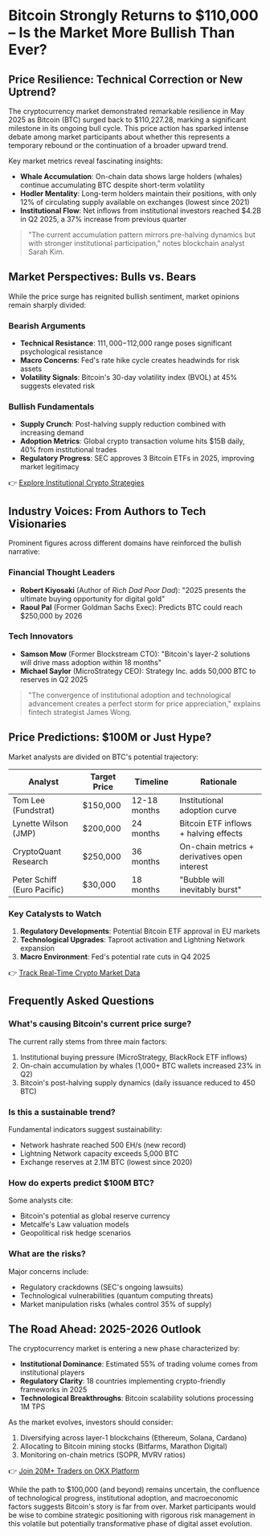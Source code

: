# Bitcoin Strongly Returns to $110,000 – Is the Market More Bullish Than Ever?

## Price Resilience: Technical Correction or New Uptrend?

The cryptocurrency market demonstrated remarkable resilience in May 2025 as Bitcoin (BTC) surged back to $110,227.28, marking a significant milestone in its ongoing bull cycle. This price action has sparked intense debate among market participants about whether this represents a temporary rebound or the continuation of a broader upward trend.

Key market metrics reveal fascinating insights:
- **Whale Accumulation**: On-chain data shows large holders (whales) continue accumulating BTC despite short-term volatility
- **Hodler Mentality**: Long-term holders maintain their positions, with only 12% of circulating supply available on exchanges (lowest since 2021)
- **Institutional Flow**: Net inflows from institutional investors reached $4.2B in Q2 2025, a 37% increase from previous quarter

> "The current accumulation pattern mirrors pre-halving dynamics but with stronger institutional participation," notes blockchain analyst Sarah Kim.

## Market Perspectives: Bulls vs. Bears

While the price surge has reignited bullish sentiment, market opinions remain sharply divided:

### Bearish Arguments
- **Technical Resistance**: $111,000-$112,000 range poses significant psychological resistance
- **Macro Concerns**: Fed's rate hike cycle creates headwinds for risk assets
- **Volatility Signals**: Bitcoin's 30-day volatility index (BVOL) at 45% suggests elevated risk

### Bullish Fundamentals
- **Supply Crunch**: Post-halving supply reduction combined with increasing demand
- **Adoption Metrics**: Global crypto transaction volume hits $15B daily, 40% from institutional trades
- **Regulatory Progress**: SEC approves 3 Bitcoin ETFs in 2025, improving market legitimacy

👉 [Explore Institutional Crypto Strategies](https://bit.ly/okx-bonus)

## Industry Voices: From Authors to Tech Visionaries

Prominent figures across different domains have reinforced the bullish narrative:

### Financial Thought Leaders
- **Robert Kiyosaki** (Author of *Rich Dad Poor Dad*): "2025 presents the ultimate buying opportunity for digital gold"
- **Raoul Pal** (Former Goldman Sachs Exec): Predicts BTC could reach $250,000 by 2026

### Tech Innovators
- **Samson Mow** (Former Blockstream CTO): "Bitcoin's layer-2 solutions will drive mass adoption within 18 months"
- **Michael Saylor** (MicroStrategy CEO): Strategy Inc. adds 50,000 BTC to reserves in Q2 2025

> "The convergence of institutional adoption and technological advancement creates a perfect storm for price appreciation," explains fintech strategist James Wong.

## Price Predictions: $100M or Just Hype?

Market analysts are divided on BTC's potential trajectory:

| Analyst | Target Price | Timeline | Rationale |
|---------|--------------|----------|-----------|
| Tom Lee (Fundstrat) | $150,000 | 12-18 months | Institutional adoption curve |
| Lynette Wilson (JMP) | $200,000 | 24 months | Bitcoin ETF inflows + halving effects |
| CryptoQuant Research | $250,000 | 36 months | On-chain metrics + derivatives open interest |
| Peter Schiff (Euro Pacific) | $30,000 | 18 months | "Bubble will inevitably burst" |

### Key Catalysts to Watch
1. **Regulatory Developments**: Potential Bitcoin ETF approval in EU markets
2. **Technological Upgrades**: Taproot activation and Lightning Network expansion
3. **Macro Environment**: Fed's potential rate cuts in Q4 2025

👉 [Track Real-Time Crypto Market Data](https://bit.ly/okx-bonus)

## Frequently Asked Questions

### What's causing Bitcoin's current price surge?
The current rally stems from three main factors: 
1. Institutional buying pressure (MicroStrategy, BlackRock ETF inflows)
2. On-chain accumulation by whales (1,000+ BTC wallets increased 23% in Q2)
3. Bitcoin's post-halving supply dynamics (daily issuance reduced to 450 BTC)

### Is this a sustainable trend?
Fundamental indicators suggest sustainability:
- Network hashrate reached 500 EH/s (new record)
- Lightning Network capacity exceeds 5,000 BTC
- Exchange reserves at 2.1M BTC (lowest since 2020)

### How do experts predict $100M BTC?
Some analysts cite:
- Bitcoin's potential as global reserve currency
- Metcalfe's Law valuation models
- Geopolitical risk hedge scenarios

### What are the risks?
Major concerns include:
- Regulatory crackdowns (SEC's ongoing lawsuits)
- Technological vulnerabilities (quantum computing threats)
- Market manipulation risks (whales control 35% of supply)

## The Road Ahead: 2025-2026 Outlook

The cryptocurrency market is entering a new phase characterized by:
- **Institutional Dominance**: Estimated 55% of trading volume comes from institutional players
- **Regulatory Clarity**: 18 countries implementing crypto-friendly frameworks in 2025
- **Technological Breakthroughs**: Bitcoin scalability solutions processing 1M TPS

As the market evolves, investors should consider:
1. Diversifying across layer-1 blockchains (Ethereum, Solana, Cardano)
2. Allocating to Bitcoin mining stocks (Bitfarms, Marathon Digital)
3. Monitoring on-chain metrics (SOPR, MVRV ratios)

👉 [Join 20M+ Traders on OKX Platform](https://bit.ly/okx-bonus)

While the path to $100,000 (and beyond) remains uncertain, the confluence of technological progress, institutional adoption, and macroeconomic factors suggests Bitcoin's story is far from over. Market participants would be wise to combine strategic positioning with rigorous risk management in this volatile but potentially transformative phase of digital asset evolution.